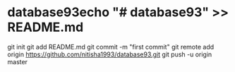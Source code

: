 # database93echo "# database93" >> README.md
git init
git add README.md
git commit -m "first commit"
git remote add origin https://github.com/nitisha1993/database93.git
git push -u origin master
